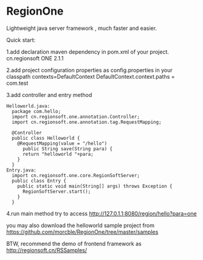 # RegionOne

Lightweight java server framework , much faster and easier.


Quick start:
  
  1.add declaration maven dependency in pom.xml of your project.
    <dependency>
  		<groupId>cn.regionsoft</groupId>
      <artifactId>ONE</artifactId>
      <version>2.1.1</version>
  	</dependency>
    
  2.add project configuration properties as config.properties in your classpath
    contexts=DefaultContext
    DefaultContext.context.paths = com.test<base package name of your project>
    
  3.add controller and entry method
  
    Helloworld.java:
      package com.hello;
      import cn.regionsoft.one.annotation.Controller;
      import cn.regionsoft.one.annotation.tag.RequestMapping;

      @Controller
      public class Helloworld {
        @RequestMapping(value = "/hello")
          public String save(String para) {
          return "helloworld "+para;
        }
      }
    Entry.java:
      import cn.regionsoft.one.core.RegionSoftServer;
      public class Entry {
        public static void main(String[] args) throws Exception {
          RegionSoftServer.start();
        }
      }
  
  4.run main method 
   try to access http://127.0.1.1:8080/region/hello?para=one
   
  you may also download the helloworld sample project from  https://github.com/morcble/RegionOne/tree/master/samples
  
  

BTW, recommend the demo of frontend framework as http://regionsoft.cn/RSSamples/
